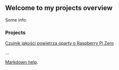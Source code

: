 ## Welcome to my projects overview

Some info.

### Projects

 [Czujnik jakości powietrza oparty o Raspberry Pi Zero](https://piotr-skorupa.github.io/projects/air-quality-sensor)

...

[Markdown help](https://guides.github.com/features/mastering-markdown/).
